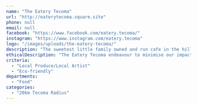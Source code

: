 ```yaml
---
name: "The Eatery Tecoma"
url: "http://eaterytecoma.square.site"
phone: null
email: null
facebook: "https://www.facebook.com/eatery.tecoma/"
instagram: "https://www.instagram.com/eatery.tecoma"
logo: "/images/uploads/the-eatery-tecoma/"
description: "The sweetest little family owned and run cafe in the hills. Delicious coffee, scrumptious sweet treats, fantastic light meals and stunning hills views from our back deck."
ethicalDescription: "The Eatery Tecoma endeavour to minimise our impact on the environment wherever possible whilst still providing an amazing experience for our diners. We have vegan options available, and pride ourselves on trying to cater to all. We source many of our items from local suppliers to ensure we are supporting other small local businesses."
criteria:
  - "Local Produce/Local Artist"
  - "Eco-friendly"
departments:
  - "Food"
categories:
  - "20km Tecoma Radius"
---
```

